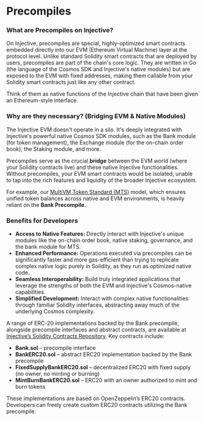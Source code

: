 # Precompiles

### **What are Precompiles on Injective?**

On Injective, precompiles are special, highly-optimized smart contracts embedded directly into our EVM (Ethereum Virtual Machine) layer at the protocol level. Unlike standard Solidity smart contracts that are deployed by users, precompiles are part of the chain's core logic. They are written in Go (the language of the Cosmos SDK and Injective's native modules) but are exposed to the EVM with fixed addresses, making them callable from your Solidity smart contracts just like any other contract.

Think of them as native functions of the Injective chain that have been given an Ethereum-style interface.

### **Why are they necessary? (Bridging EVM & Native Modules)**

The Injective EVM doesn't operate in a silo. It's deeply integrated with Injective's powerful native Cosmos SDK modules, such as the Bank module (for token management), the Exchange module (for the on-chain order book), the Staking module, and more.

Precompiles serve as the crucial **bridge** between the EVM world (where your Solidity contracts live) and these native Injective functionalities. Without precompiles, your EVM smart contracts would be isolated, unable to tap into the rich features and liquidity of the broader Injective ecosystem.

For example, our [MultiVM Token Standard (MTS)](../single-token-representation.md) model, which ensures unified token balances across native and EVM environments, is heavily reliant on the **Bank Precompile**.

### **Benefits for Developers**

* **Access to Native Features:** Directly interact with Injective's unique modules like the on-chain order book, native staking, governance, and the bank module for MTS.
* **Enhanced Performance:** Operations executed via precompiles can be significantly faster and more gas-efficient than trying to replicate complex native logic purely in Solidity, as they run as optimized native code.
* **Seamless Interoperability:** Build truly integrated applications that leverage the strengths of both the EVM and Injective's Cosmos-native capabilities.
* **Simplified Development:** Interact with complex native functionalities through familiar Solidity interfaces, abstracting away much of the underlying Cosmos complexity.



A range of ERC-20 implementations backed by the Bank precompile, alongside precompile interfaces and abstract contracts, are available at [Injective’s Solidity Contracts Repository](https://github.com/InjectiveLabs/solidity-contracts). Key contracts include:

* **Bank.sol** – precompile interface
* **BankERC20.sol** – abstract ERC20 implementation backed by the Bank precompile
* **FixedSupplyBankERC20.sol** – decentralized ERC20 with fixed supply (no owner, no minting or burning)
* **MintBurnBankERC20.sol** – ERC20 with an owner authorized to mint and burn tokens

These implementations are based on OpenZeppelin’s ERC20 contracts. Developers can freely create custom ERC20 contracts utilizing the Bank precompile.

